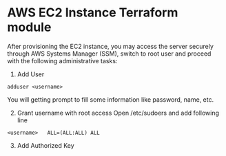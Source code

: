 # AWS EC2 Instance Terraform module

After provisioning the EC2 instance, you may access the server securely through AWS Systems Manager (SSM), switch to root user and proceed with the following administrative tasks:
1. Add User
```
adduser <username>
```
You will getting prompt to fill some information like password, name, etc.

2. Grant username with root access
Open /etc/sudoers and add following line
```
<username>   ALL=(ALL:ALL) ALL
```
3. Add Authorized Key